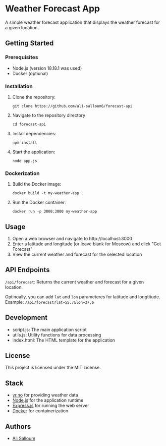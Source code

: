 Weather Forecast App
==========================

A simple weather forecast application that displays the weather forecast for a given location.

Getting Started
---------------

### Prerequisites

* Node.js (version 18.18.1 was used)
* Docker (optional)

### Installation

1. Clone the repository: 
   ```
   git clone https://github.com/ali-salloum6/forecast-api
   ```
2. Navigate to the repository directory 
   ```
   cd forecast-api
   ```
3. Install dependencies: 
   ```
   npm install
   ```
4. Start the application: 
   ```
   node app.js
   ```

### Dockerization

1. Build the Docker image: 
   ```
   docker build -t my-weather-app .
   ```
2. Run the Docker container: 
   ```
   docker run -p 3000:3000 my-weather-app
   ```

Usage
-----

1. Open a web browser and navigate to http://localhost:3000
2. Enter a latitude and longitude (or leave blank for Moscow) and click "Get Forecast"
3. View the current weather and forecast for the selected location

API Endpoints
--------------

`/api/forecast`: Returns the current weather and forecast for a given location.

Optinoally, you can add `lat` and `lon` parameteres for latitude and longtitude. Example: `/api/forecast?lat=55.7&lon=37.6`


Development
------------

* script.js: The main application script
* utils.js: Utility functions for data processing
* index.html: The HTML template for the application

License
-------

This project is licensed under the MIT License.

Stack
---------------

* [yr.no](https://yr.no/) for providing weather data
* [Node.js](https://nodejs.org/) for the application runtime
* [Express.js](https://expressjs.com/) for running the web server
* [Docker](https://www.docker.com/) for containerization

Authors
---------

* [Ali Salloum](https://github.com/ali-salloum6)
